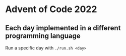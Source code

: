 # Advent of Code 2022
## Each day implemented in a different programming language

Run a specific day with `./run.sh <day>`
